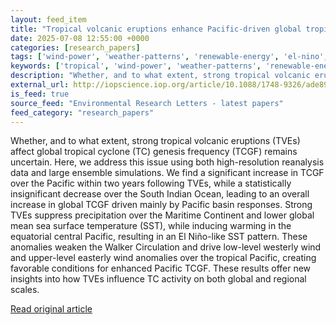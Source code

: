 ```yaml
---
layout: feed_item
title: "Tropical volcanic eruptions enhance Pacific-driven global tropical cyclone genesis"
date: 2025-07-08 12:55:00 +0000
categories: [research_papers]
tags: ['wind-power', 'weather-patterns', 'renewable-energy', 'el-nino', 'cyclone', 'pacific-region', 'oceania', 'tropical-storms']
keywords: ['tropical', 'wind-power', 'weather-patterns', 'renewable-energy', 'el-nino', 'cyclone', 'eruptions', 'volcanic']
description: "Whether, and to what extent, strong tropical volcanic eruptions (TVEs) affect global tropical cyclone (TC) genesis frequency (TCGF) remains uncertain"
external_url: http://iopscience.iop.org/article/10.1088/1748-9326/ade895
is_feed: true
source_feed: "Environmental Research Letters - latest papers"
feed_category: "research_papers"
---
```


Whether, and to what extent, strong tropical volcanic eruptions (TVEs) affect global tropical cyclone (TC) genesis frequency (TCGF) remains uncertain. Here, we address this issue using both high-resolution reanalysis data and large ensemble simulations. We find a significant increase in TCGF over the Pacific within two years following TVEs, while a statistically insignificant decrease over the South Indian Ocean, leading to an overall increase in global TCGF driven mainly by Pacific basin responses. Strong TVEs suppress precipitation over the Maritime Continent and lower global mean sea surface temperature (SST), while inducing warming in the equatorial central Pacific, resulting in an El Niño-like SST pattern. These anomalies weaken the Walker Circulation and drive low-level westerly wind and upper-level easterly wind anomalies over the tropical Pacific, creating favorable conditions for enhanced Pacific TCGF. These results offer new insights into how TVEs influence TC activity on both global and regional scales.

[Read original article](http://iopscience.iop.org/article/10.1088/1748-9326/ade895)
